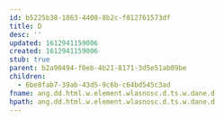 ```yaml
---
id: b5225b38-1863-4408-8b2c-f012761573df
title: D
desc: ''
updated: 1612941159006
created: 1612941159006
stub: true
parent: b2a90494-f0eb-4b21-8171-3d5e51ab09be
children:
  - 6be8fab7-39ab-43d5-9c6b-c64bd545c3ad
fname: ang.dd.html.w.element.wlasnosc.d.ts.w.dane.d
hpath: ang.dd.html.w.element.wlasnosc.d.ts.w.dane.d
---
```



